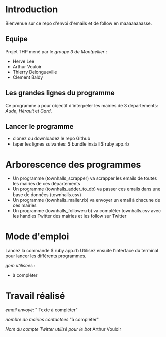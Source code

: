 # Introduction
Bienvenue sur ce repo d'envoi d'emails et de follow en maaaaaaaasse. 

## Equipe
Projet THP mené par le *groupe 3 de Montpellier* :
* Herve Lee
* Arthur Vouloir
* Thierry Delongueville
* Clement Baldy

## Les grandes lignes du programme
Ce programme a pour objectif d'interpeler les mairies de 3 départements: *Aude*, *Hérault* et *Gard*.


## Lancer le programme
* clonez ou downloadez le repo Github
* taper les lignes suivantes:
$ bundle install
$ ruby app.rb

# Arborescence des programmes
* Un programme (townhalls_scrapper) va scrapper les emails de toutes les mairies de ces départements
* Un programme (townhalls_adder_to_db) va passer ces emails dans une base de données (townhalls.csv)
* Un programme (townhalls_mailer.rb) va envoyer un email à chacune de ces mairies
* Un programme (townhalls_follower.rb) va compléter townhalls.csv avec les handles Twitter des mairies et les follow sur Twitter


# Mode d'emploi
Lancez la commande $ ruby app.rb
Utilisez ensuite l'interface du terminal pour lancer les différents programmes.

*gem utilisées :*
* à compléter


# Travail réalisé
*email envoyé:*
" Texte à compléter"

*nombre de mairies contactées*
"à compléter"

*Nom du compte Twitter utilisé pour le bot*
Arthur Vouloir

